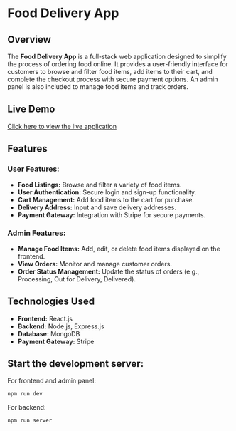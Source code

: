 # Food Delivery App

## Overview
The **Food Delivery App** is a full-stack web application designed to simplify the process of ordering food online. 
It provides a user-friendly interface for customers to browse and filter food items, add items to their cart, and 
complete the checkout process with secure payment options. An admin panel is also included to manage food items and track orders.


## Live Demo

[Click here to view the live application](https://food-delivery-frontend-xipm.onrender.com)


## Features
### User Features:
- **Food Listings:** Browse and filter a variety of food items.
- **User Authentication:** Secure login and sign-up functionality.
- **Cart Management:** Add food items to the cart for purchase.
- **Delivery Address:** Input and save delivery addresses.
- **Payment Gateway:** Integration with Stripe for secure payments.

### Admin Features:
- **Manage Food Items:** Add, edit, or delete food items displayed on the frontend.
- **View Orders:** Monitor and manage customer orders.
- **Order Status Management:** Update the status of orders (e.g., Processing, Out for Delivery, Delivered).

## Technologies Used
- **Frontend:** React.js
- **Backend:** Node.js, Express.js
- **Database:** MongoDB
- **Payment Gateway:** Stripe

## Start the development server:

For frontend and admin panel:
   ```bash
   npm run dev
   ```

For backend:
```bash
npm run server
```

